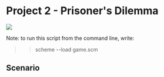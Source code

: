 Project 2 - Prisoner's Dilemma
============================== 

[![](http://farm7.static.flickr.com/6147/5958316504_84bd9a0355.jpg)](http://farm7.static.flickr.com/6147/5958316504_84bd9a0355.jpg)

Note: to run this script from the command line, write:

>> scheme --load game.scm

Scenario
-------- 


